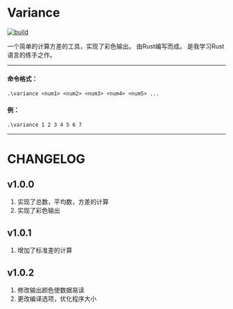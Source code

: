 # Variance
[![build](https://github.com/Lkhsss/Variance/actions/workflows/build.yml/badge.svg?branch=main&event=workflow_run)](https://github.com/Lkhsss/Variance/actions/workflows/build.yml)

一个简单的计算方差的工具，实现了彩色输出。
由Rust编写而成。
是我学习Rust语言的练手之作。

---
#### 命令格式：
    .\variance <num1> <num2> <num3> <num4> <num5> ...
#### 例：
    .\variance 1 2 3 4 5 6 7


---

# CHANGELOG
## v1.0.0
1. 实现了总数，平均数，方差的计算
2. 实现了彩色输出

## v1.0.1
1. 增加了标准差的计算

## v1.0.2
1. 修改输出颜色使数据易读
2. 更改编译选项，优化程序大小